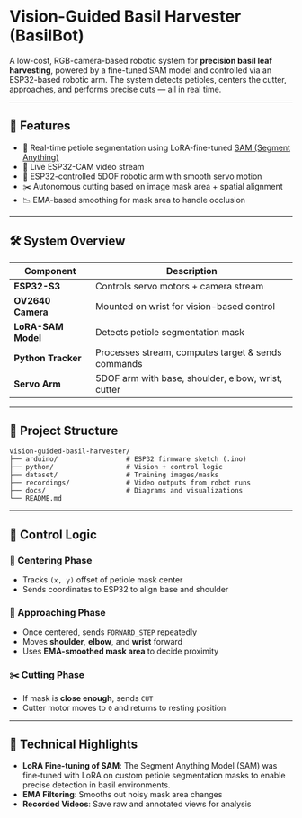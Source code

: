 # Vision-Guided Basil Harvester (BasilBot)

A low-cost, RGB-camera-based robotic system for **precision basil leaf harvesting**, powered by a fine-tuned SAM model and controlled via an ESP32-based robotic arm. The system detects petioles, centers the cutter, approaches, and performs precise cuts — all in real time.

---

## 🎯 Features

* 🧠 Real-time petiole segmentation using LoRA-fine-tuned [SAM (Segment Anything)](https://github.com/facebookresearch/segment-anything)
* 📵 Live ESP32-CAM video stream
* 🤖 ESP32-controlled 5DOF robotic arm with smooth servo motion
* ✂️ Autonomous cutting based on image mask area + spatial alignment
* 📉 EMA-based smoothing for mask area to handle occlusion

---

## 🛠️ System Overview

| Component          | Description                                        |
| ------------------ | -------------------------------------------------- |
| **ESP32-S3**       | Controls servo motors + camera stream              |
| **OV2640 Camera**  | Mounted on wrist for vision-based control          |
| **LoRA-SAM Model** | Detects petiole segmentation mask                  |
| **Python Tracker** | Processes stream, computes target & sends commands |
| **Servo Arm**      | 5DOF arm with base, shoulder, elbow, wrist, cutter |

---

## 📁 Project Structure

```
vision-guided-basil-harvester/
├── arduino/                 # ESP32 firmware sketch (.ino)
├── python/                  # Vision + control logic
├── dataset/                 # Training images/masks
├── recordings/              # Video outputs from robot runs
├── docs/                    # Diagrams and visualizations
└── README.md
```

---

## 🤖 Control Logic

### 📌 Centering Phase

* Tracks `(x, y)` offset of petiole mask center
* Sends coordinates to ESP32 to align base and shoulder

### 🔀 Approaching Phase

* Once centered, sends `FORWARD_STEP` repeatedly
* Moves **shoulder**, **elbow**, and **wrist** forward
* Uses **EMA-smoothed mask area** to decide proximity

### ✂️ Cutting Phase

* If mask is **close enough**, sends `CUT`
* Cutter motor moves to `0` and returns to resting position

---

## 🧠 Technical Highlights
* **LoRA Fine-tuning of SAM**: The Segment Anything Model (SAM) was fine-tuned with LoRA on custom petiole segmentation masks to enable precise detection in basil environments.
* **EMA Filtering**: Smooths out noisy mask area changes
* **Recorded Videos**: Save raw and annotated views for analysis

